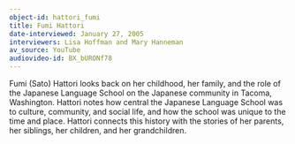 ```yaml
---
object-id: hattori_fumi
title: Fumi Hattori
date-interviewed: January 27, 2005
interviewers: Lisa Hoffman and Mary Hanneman
av_source: YouTube
audiovideo-id: BX_bURONf78
---
```


Fumi (Sato) Hattori looks back on her childhood, her family, and the role of the Japanese Language School on the Japanese community in Tacoma, Washington. Hattori notes how central the Japanese Language School was to culture, community, and social life, and how the school was unique to the time and place. Hattori connects this history with the stories of her parents, her siblings, her children, and her grandchildren.
